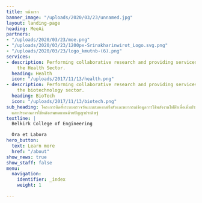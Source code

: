 ```yaml
---
title: หน้าแรก
banner_image: "/uploads/2020/03/23/unnamed.jpg"
layout: landing-page
heading: MeeAi
partners:
- "/uploads/2020/03/23/moe.png"
- "/uploads/2020/03/23/1200px-Srinakharinwirot_Logo.svg.png"
- "/uploads/2020/03/23/logo_kmutnb-(6).png"
services:
- description: Performing collaborative research and providing services to support
    the Health Sector.
  heading: Health
  icon: "/uploads/2017/11/13/health.png"
- description: Performing collaborative research and providing services to support
    the biotechnology sector.
  heading: BioTech
  icon: "/uploads/2017/11/13/biotech.png"
sub_heading: โครงการติดตั้งระบบตรวจวัดแบบสมองกลฝังตัวและพยากรณ์ข้อมูลการใช้พลังงานไฟฟ้าเพื่อเพิ่มประสิทธิภาพการใช้พลังงาน
  และประมาณการใช้พลังงานทดแทนด้วยปัญญาประดิษฐ์
textline: |
  Belkirk College of Engineering

  Ora et Labora
hero_button:
  text: Learn more
  href: "/about"
show_news: true
show_staff: false
menu:
  navigation:
    identifier: _index
    weight: 1

---
```

